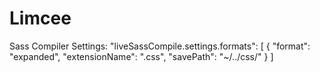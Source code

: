 # Limcee

Sass Compiler Settings:
"liveSassCompile.settings.formats": [
    {
      "format": "expanded",
      "extensionName": ".css",
      "savePath": "~/../css/"
    }
  ]
